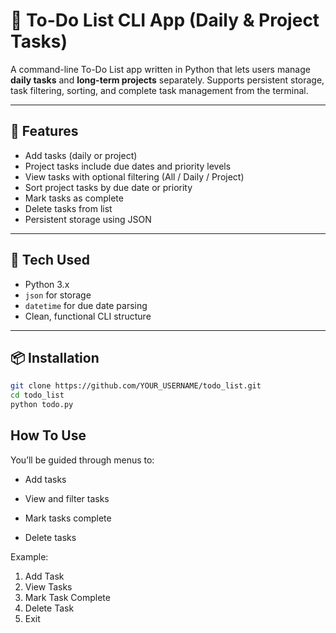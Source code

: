 # 📝 To-Do List CLI App (Daily & Project Tasks)

A command-line To-Do List app written in Python that lets users manage **daily tasks** and **long-term projects** separately. Supports persistent storage, task filtering, sorting, and complete task management from the terminal.

---

## 🚀 Features

- Add tasks (daily or project)
- Project tasks include due dates and priority levels
- View tasks with optional filtering (All / Daily / Project)
- Sort project tasks by due date or priority
- Mark tasks as complete
- Delete tasks from list
- Persistent storage using JSON

---

## 🧰 Tech Used

- Python 3.x
- `json` for storage
- `datetime` for due date parsing
- Clean, functional CLI structure

---

## 📦 Installation

```bash
git clone https://github.com/YOUR_USERNAME/todo_list.git
cd todo_list
python todo.py

```

## How To Use
You’ll be guided through menus to:

   - Add tasks

   - View and filter tasks

   - Mark tasks complete

   - Delete tasks

Example: 
1. Add Task
2. View Tasks
3. Mark Task Complete
4. Delete Task
5. Exit
